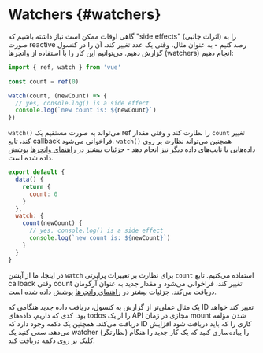 # Watchers {#watchers}

گاهی اوقات ممکن است نیاز داشته باشیم که "side effects" (اثرات جانبی) را به صورت reactive رصد کنیم - به عنوان مثال، وقتی یک عدد تغییر کند، آن را در کنسول گزارش دهیم. می‌توانیم این کار را با استفاده از واتچرها (watchers) انجام دهیم:

<div class="composition-api">

```js
import { ref, watch } from 'vue'

const count = ref(0)

watch(count, (newCount) => {
  // yes, console.log() is a side effect
  console.log(`new count is: ${newCount}`)
})
```

`watch()‎` می‌تواند به صورت مستقیم یک ref را نظارت کند و وقتی مقدار `count` تغییر کند، تابع callback فراخوانی می‌شود. `watch()‎` همچنین می‌تواند نظارت بر روی داده‌هایی با تایپ‌های داده‌ دیگر نیز انجام دهد - جزئیات بیشتر در <a target="_blank" href="/guide/essentials/watchers.html">راهنمای واتچرها</a> پوشش داده شده است.

</div>
<div class="options-api">

```js
export default {
  data() {
    return {
      count: 0
    }
  },
  watch: {
    count(newCount) {
      // yes, console.log() is a side effect
      console.log(`new count is: ${newCount}`)
    }
  }
}
```

در اینجا، ما از آپشن `watch` برای نظارت بر تغییرات پراپرتی `count` استفاده می‌کنیم. تابع callback وقتی count تغییر کند، فراخوانی می‌شود و مقدار جدید به عنوان آرگومان دریافت می‌کند. جزئیات بیشتر در <a target="_blank" href="/guide/essentials/watchers.html">راهنمای واتچرها</a> پوشش داده شده است.

</div>

یک مثال عملی‌تر از گزارش به کنسول، دریافت داده جدید هنگامی که ID تغییر کند خواهد بود. کدی که داریم، داده‌های todos را از یک API مجازی در زمان mount شدن مؤلفه دریافت می‌کند. همچنین یک دکمه وجود دارد که ID کاری را که باید دریافت شود افزایش می‌دهد. سعی کنید یک watcher (نظارتگر) را پیاده‌سازی کنید که یک کار جدید را هنگام کلیک بر روی دکمه دریافت کند.
